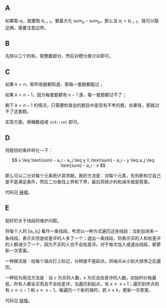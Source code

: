 ## A

如果取 $a_i$，就要取 $b_{i + 1}$，要最大化 $\text{sum}_a - \text{sum}_b$，那么当 $a_i > b_{i + 1}$，就可以取这俩，需要注意边界。

## B

先除以三个的和，取整数部分，然后对模分类讨论即可。

## C

如果 $k = n$，即所有题都知道，那每一套题都能过；

如果 $k < n - 1$，因为每套题都有 $n - 1$ 道，每一套题都过不了；

剩下 $k = n - 1$ 的情况，只需要检查会的题目中是否有不考的题，如果有，那就过不了这套题。

实现方面，用桶数组或 $\texttt {std::set}$ 即可。

## D

将题目的条件转化一下：

$$
x \leq \text{sum} - a_i - a_j \leq y \\
\text{sum} - a_i - y \leq a_j \leq \text{sum} - a_i - x
$$

那么可以二分对每个元素统计其贡献。我的方法是：对每个元素，先判断和它自己是不是满足条件，然后二分查找上界和下界，最后将统计的和减半就是答案。

代码见 [链接](https://codeforces.com/contest/2051/submission/297964726)。

## E

挺好的关于线段的维护问题。

将每个人的 $[a_i, b_i]$ 看作一条线段。考虑以一种方式遍历这些线段：当新加进来一条线段，表示买但是给差评的人多了一个；退出一条线段，则表示买的人和给差评的人都减少了一个，因为不买的人也不会给差评。对于每次加入或退出线段，都更新一次答案。

一种做法是：给每个端点打上标记，分辨是不是起点。将端点从小到大排序之后遍历。

一种较为简洁方法是：设 $c$ 为买的人数，$x$ 为买且给差评的人数。初始时价格最低，所有人都会买而且不会给差评，当遍历到起点，有 $x\leftarrow x+1$；遍历到终点则有 $c\leftarrow c-1$ 和 $x\leftarrow x - 1$。每遍历一个新的值时，若 $x \leq k$，更新一次答案。

代码见 [链接](https://codeforces.com/contest/2051/submission/297959039)。